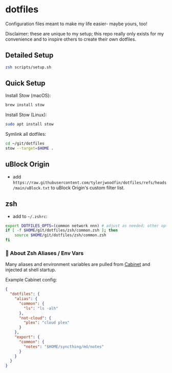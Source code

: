 # dotfiles

Configuration files meant to make my life easier- maybe yours, too!

Disclaimer: these are unique to my setup; this repo really only exists for my convenience and to inspire others to create their own dotfiles.

## Detailed Setup

```bash
zsh scripts/setup.sh
```

## Quick Setup

Install Stow (macOS):
```bash
brew install stow
```

Install Stow (Linux):
```bash
sudo apt install stow
```

Symlink all dotfiles:
```bash
cd ~/git/dotfiles
stow --target=$HOME .
```

## uBlock Origin
- add `https://raw.githubusercontent.com/tylerjwoodfin/dotfiles/refs/heads/main/uBlock.txt` to uBlock Origin's custom filter list.

## zsh
- add to `~/.zshrc`:
```bash
export DOTFILES_OPTS=(common network nnn) # adjust as needed; other options: not-cloud, nnn, network, phone
if [ -f $HOME/git/dotfiles/zsh/common.zsh ]; then
    source $HOME/git/dotfiles/zsh/common.zsh
fi
```

### 🔁 About Zsh Aliases / Env Vars

Many aliases and environment variables are pulled from [Cabinet](https://www.github.com/tylerjwoodfin/cabinet) and injected at shell startup.

Example Cabinet config:

```json
{
  "dotfiles": {
    "alias": {
      "common": {
        "ls": "ls -alh"
      },
      "not-cloud": {
        "plex": "cloud plex"
      }
    },
    "export": {
      "common": {
        "notes": "$HOME/syncthing/md/notes"
      }
    }
  }
}
```